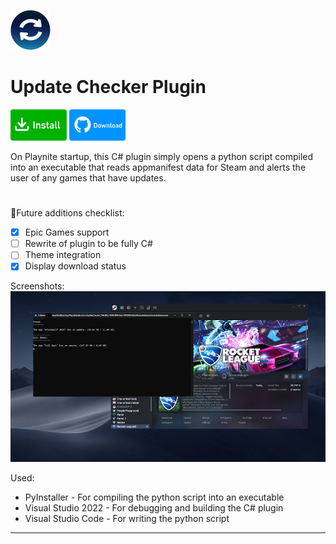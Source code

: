<img src="icon.png" width="64" height="64"></img>
# Update Checker Plugin
<a href="https://playnite.link/addons.html#UpdateChecker_74fe180c-7038-4908-bec1-94194b73b2e4"><img src="buttons/install.png" width="90" height="50"></img></a>
<a href="https://github.com/odeyity/Playnite-Update-Checker-Plugin/releases/download/1.1.0/UpdateChecker_74fe180c-7038-4908-bec1-94194b73b2e4_1_1_0.pext"><img src="buttons/download.png" width="90" height="50"></img></a>

On Playnite startup, this C# plugin simply opens a python script compiled into an executable that reads appmanifest data for Steam and alerts the user of any games that have updates.
#
🔆Future additions checklist:<br>
- [x] Epic Games support
- [ ] Rewrite of plugin to be fully C#<br>
- [ ] Theme integration<br>
- [x] Display download status<br>

Screenshots:<br>
<img src="/screenshots/main_thumb.png">

Used:<br>
- PyInstaller - For compiling the python script into an executable<br>
- Visual Studio 2022 - For debugging and building the C# plugin<br>
- Visual Studio Code - For writing the python script

-----------------------------------------------------------------------------
